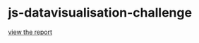 # js-datavisualisation-challenge

[view the report](https://pierreweets.github.io/js-datavisualisation-challenge/index.html)
